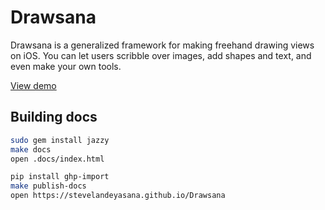 #  Drawsana

Drawsana is a generalized framework for making freehand drawing views on iOS. You can
let users scribble over images, add shapes and text, and even make your own tools.

[View demo](https://github.com/stevelandeyasana/Drawsana/blob/master/Drawsana%20Demo/ViewController.swift)

## Building docs

```sh
sudo gem install jazzy
make docs
open .docs/index.html

pip install ghp-import
make publish-docs
open https://stevelandeyasana.github.io/Drawsana
```

